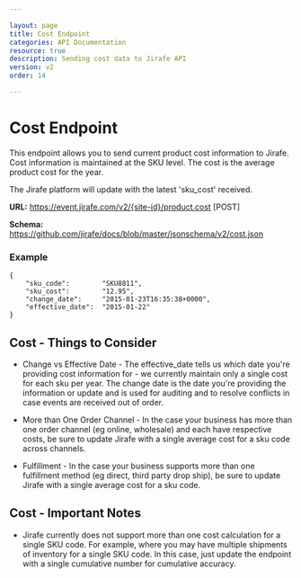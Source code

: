 ```yaml
---

layout: page
title: Cost Endpoint
categories: API Documentation
resource: true
description: Sending cost data to Jirafe API
version: v2
order: 14

---
```


# Cost Endpoint

This endpoint allows you to send current product cost information to Jirafe.  Cost information is maintained at the SKU level.  The cost is the average product cost for the year.

The Jirafe platform will update with the latest 'sku_cost' received.

**URL:** https://event.jirafe.com/v2/{site-id}/product.cost [POST]

**Schema:** https://github.com/jirafe/docs/blob/master/jsonschema/v2/cost.json

### Example

```
{
    "sku_code":        "SKU8811",
    "sku_cost":        "12.95",
    "change_date":     "2015-01-23T16:35:38+0000",
    "effective_date":  "2015-01-22"
}
```

## Cost - Things to Consider

* Change vs Effective Date - The effective_date tells us which date you're providing cost information for - we currently maintain only a single cost for each sku per year.  The change date is the date you're providing the information or update and is used for auditing and to resolve conflicts in case events are received out of order.

* More than One Order Channel - In the case your business has more than one order channel (eg online, wholesale) and each have respective costs, be sure to update Jirafe with a single average cost for a sku code across channels.

* Fulfillment - In the case your business supports more than one fulfillment method (eg direct, third party drop ship), be sure to update Jirafe with a single average cost for a sku code.

## Cost - Important Notes
* Jirafe currently does not support more than one cost calculation for a single SKU code.  For example, where you may have multiple shipments of inventory for a single SKU code.  In this case, just update the endpoint with a single cumulative number for cumulative accuracy.
